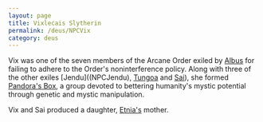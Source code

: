 ```yaml
---
layout: page
title: Vixlecais Slytherin
permalink: /deus/NPCVix
category: deus
---
```

Vix was one of the seven members of the Arcane Order exiled by [Albus](NPCAlbus) for failing to adhere to the Order's noninterference policy. Along with three of the other exiles [Jendu]((NPCJendu), [Tungoa](NPCTungoa) and [Sai](NPCSai)), she formed [Pandora's Box](OrgPandora), a group devoted to bettering humanity's mystic potential through genetic and mystic manipulation.

Vix and Sai produced a daughter, [Etnia's](NPCEtnia) mother.
